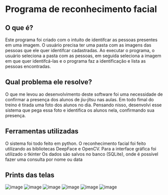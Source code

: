 # Programa de reconhecimento facial

## O que é?

Este programa foi criado com o intuito de identifcar as pessoas presentes em uma imagem.
O usuário precisa ter uma pasta com as imagens das pessoas que ele quer identifcar cadastradas.
Ao executar o programa, o usuário seleciona a pasta com as pessoas, em seguida seleciona a imagem em que quer identifcá-las e o programa faz a identificação e lista as pessoas encontradas.

## Qual problema ele resolve?

O que me levou ao desenvolvimento deste software foi uma necessidade de confirmar a presença dos alunos de jiu-jitsu nas aulas. Em todo fimal do treino é tirada uma foto dos alunos no dia. Pensando nisso, desenvolvi esse sistema que pega essa foto e identifica os alunos nela, confirmando sua presença.

## Ferramentas utilizadas

O sistema foi todo feito em python.
O reconhecimento facial foi feito utilizando as bibliotecas DeepFace e OpenCV.
Para a interface gráfica foi utilizado o tkinter
Os dados são salvos no banco (SQLite), onde é possível fazer uma consulta por nome ou data

## Prints das telas

![image](https://github.com/user-attachments/assets/ce20dfef-886b-4a22-b2ea-3461b4c12116)
![image](https://github.com/user-attachments/assets/1ffb419a-b7bd-4299-ba5a-21c9304fab3f)
![image](https://github.com/user-attachments/assets/24d5f969-8a46-4fbb-b0ff-21102a8288d1)
![image](https://github.com/user-attachments/assets/991fbf3d-03c0-4980-968f-b9776ca1f964)
![image](https://github.com/user-attachments/assets/aad215d8-da9b-4f0c-8924-737176ea1f69)
![image](https://github.com/user-attachments/assets/e954cafd-b7fe-47af-82b7-7a6fda115b37)






